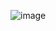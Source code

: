 ![image](https://github.com/rxaviersantos/BootcampWEX/assets/85380530/ab26c0e3-0cc7-48da-8f33-3a31a04cf5a4)
